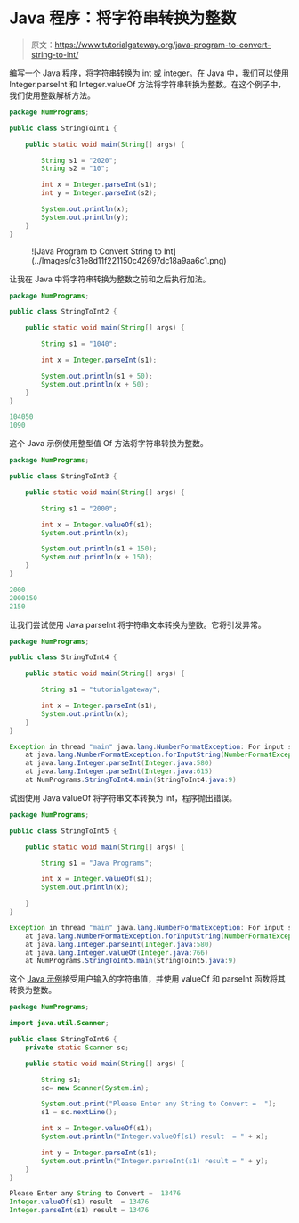 # Java 程序：将字符串转换为整数

> 原文：<https://www.tutorialgateway.org/java-program-to-convert-string-to-int/>

编写一个 Java 程序，将字符串转换为 int 或 integer。在 Java 中，我们可以使用 Integer.parseInt 和 Integer.valueOf 方法将字符串转换为整数。在这个例子中，我们使用整数解析方法。

```java
package NumPrograms;

public class StringToInt1 {

	public static void main(String[] args) {

		String s1 = "2020";
		String s2 = "10";

		int x = Integer.parseInt(s1);
		int y = Integer.parseInt(s2);

		System.out.println(x);
		System.out.println(y);
	}
}
```

<figure class="wp-block-image size-full">![Java Program to Convert String to Int](../Images/c31e8d11f221150c42697dc18a9aa6c1.png)</figure>

让我在 Java 中将字符串转换为整数之前和之后执行加法。

```java
package NumPrograms;

public class StringToInt2 {

	public static void main(String[] args) {

		String s1 = "1040";

		int x = Integer.parseInt(s1);

		System.out.println(s1 + 50);
		System.out.println(x + 50);
	}
}
```

```java
104050
1090
```

这个 Java 示例使用整型值 Of 方法将字符串转换为整数。

```java
package NumPrograms;

public class StringToInt3 {

	public static void main(String[] args) {

		String s1 = "2000";

		int x = Integer.valueOf(s1);
		System.out.println(x);

		System.out.println(s1 + 150);
		System.out.println(x + 150);
	}
}
```

```java
2000
2000150
2150
```

让我们尝试使用 Java parseInt 将字符串文本转换为整数。它将引发异常。

```java
package NumPrograms;

public class StringToInt4 {

	public static void main(String[] args) {

		String s1 = "tutorialgateway";

		int x = Integer.parseInt(s1);
		System.out.println(x);
	}
}
```

```java
Exception in thread "main" java.lang.NumberFormatException: For input string: "tutorialgateway"
	at java.lang.NumberFormatException.forInputString(NumberFormatException.java:65)
	at java.lang.Integer.parseInt(Integer.java:580)
	at java.lang.Integer.parseInt(Integer.java:615)
	at NumPrograms.StringToInt4.main(StringToInt4.java:9)
```

试图使用 Java valueOf 将字符串文本转换为 int，程序抛出错误。

```java
package NumPrograms;

public class StringToInt5 {

	public static void main(String[] args) {

		String s1 = "Java Programs";

		int x = Integer.valueOf(s1);
		System.out.println(x);

	}
}
```

```java
Exception in thread "main" java.lang.NumberFormatException: For input string: "Java Programs"
	at java.lang.NumberFormatException.forInputString(NumberFormatException.java:65)
	at java.lang.Integer.parseInt(Integer.java:580)
	at java.lang.Integer.valueOf(Integer.java:766)
	at NumPrograms.StringToInt5.main(StringToInt5.java:9)
```

这个 [Java 示例](https://www.tutorialgateway.org/learn-java-programs/)接受用户输入的字符串值，并使用 valueOf 和 parseInt 函数将其转换为整数。

```java
package NumPrograms;

import java.util.Scanner;

public class StringToInt6 {
	private static Scanner sc;

	public static void main(String[] args) {

		String s1;
		sc= new Scanner(System.in);

		System.out.print("Please Enter any String to Convert =  ");
		s1 = sc.nextLine();

		int x = Integer.valueOf(s1);
		System.out.println("Integer.valueOf(s1) result  = " + x);

		int y = Integer.parseInt(s1);
		System.out.println("Integer.parseInt(s1) result = " + y);
	}
}
```

```java
Please Enter any String to Convert =  13476
Integer.valueOf(s1) result  = 13476
Integer.parseInt(s1) result = 13476
```
